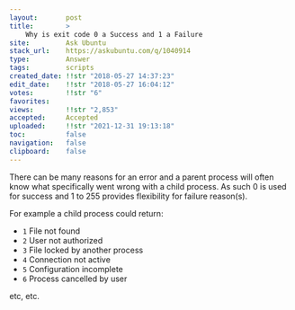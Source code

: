 ```yaml
---
layout:       post
title:        >
    Why is exit code 0 a Success and 1 a Failure
site:         Ask Ubuntu
stack_url:    https://askubuntu.com/q/1040914
type:         Answer
tags:         scripts
created_date: !!str "2018-05-27 14:37:23"
edit_date:    !!str "2018-05-27 16:04:12"
votes:        !!str "6"
favorites:    
views:        !!str "2,853"
accepted:     Accepted
uploaded:     !!str "2021-12-31 19:13:18"
toc:          false
navigation:   false
clipboard:    false
---
```


There can be many reasons for an error and a parent process will often know what specifically went wrong with a child process. As such 0 is used for success and 1 to 255 provides flexibility for failure reason(s).

For example a child process could return:

- `1` File not found
- `2` User not authorized
- `3` File locked by another process
- `4` Connection not active
- `5` Configuration incomplete
- `6` Process cancelled by user

etc, etc.
